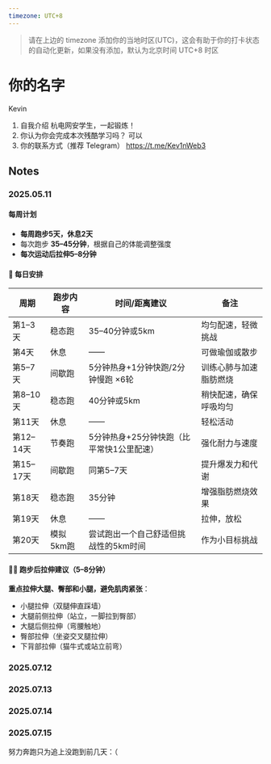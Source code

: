```yaml
---
timezone: UTC+8
---
```


> 请在上边的 timezone 添加你的当地时区(UTC)，这会有助于你的打卡状态的自动化更新，如果没有添加，默认为北京时间 UTC+8 时区


# 你的名字
Kevin
1. 自我介绍
杭电网安学生，一起锻炼！
2. 你认为你会完成本次残酷学习吗？
可以
3. 你的联系方式（推荐 Telegram）
https://t.me/Kev1nWeb3

## Notes

<!-- Content_START -->

### 2025.05.11

#### 每周计划
- **每周跑步5天，休息2天**
- 每次跑步 **35–45分钟**，根据自己的体能调整强度
- **每次运动后拉伸5–8分钟**

#### 📅 每日安排

| 周期  | 跑步内容           | 时间/距离建议         | 备注                             |
|-------|--------------------|------------------------|----------------------------------|
| 第1–3天 | 稳态跑              | 35–40分钟或5km         | 均匀配速，轻微挑战                |
| 第4天   | 休息                | ——                     | 可做瑜伽或散步                   |
| 第5–7天 | 间歇跑              | 5分钟热身+1分钟快跑/2分钟慢跑 ×6轮 | 训练心肺与加速脂肪燃烧           |
| 第8–10天 | 稳态跑              | 40分钟或5km            | 稍快配速，确保呼吸均匀           |
| 第11天  | 休息                | ——                     | 轻松活动                         |
| 第12–14天 | 节奏跑             | 5分钟热身+25分钟快跑（比平常快1公里配速） | 强化耐力与速度                   |
| 第15–17天 | 间歇跑             | 同第5–7天               | 提升爆发力和代谢                 |
| 第18天  | 稳态跑              | 35分钟                 | 增强脂肪燃烧效果                 |
| 第19天  | 休息                | ——                     | 拉伸，放松                       |
| 第20天  | 模拟5km跑           | 尝试跑出一个自己舒适但挑战性的5km时间 | 作为小目标挑战                   |

#### 🧘‍♂️ 跑步后拉伸建议（5–8分钟）
**重点拉伸大腿、臀部和小腿，避免肌肉紧张**：
- 小腿拉伸（双腿伸直踩墙）
- 大腿前侧拉伸（站立，一脚拉到臀部）
- 大腿后侧拉伸（弯腰触地）
- 臀部拉伸（坐姿交叉腿拉伸）
- 下背部拉伸（猫牛式或站立前弯）


### 2025.07.12


### 2025.07.13


### 2025.07.14


### 2025.07.15

努力奔跑只为追上没跑到前几天：（

<!-- Content_END -->
